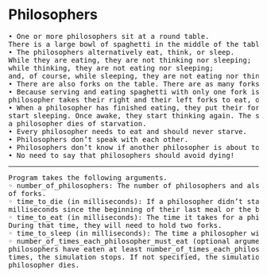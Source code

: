 # Philosophers
<pre>
• One or more philosophers sit at a round table.
There is a large bowl of spaghetti in the middle of the table.
• The philosophers alternatively eat, think, or sleep.
While they are eating, they are not thinking nor sleeping;
while thinking, they are not eating nor sleeping;
and, of course, while sleeping, they are not eating nor thinking.
• There are also forks on the table. There are as many forks as philosophers.
• Because serving and eating spaghetti with only one fork is very inconvenient, a
philosopher takes their right and their left forks to eat, one in each hand.
• When a philosopher has finished eating, they put their forks back on the table and
start sleeping. Once awake, they start thinking again. The simulation stops when
a philosopher dies of starvation.
• Every philosopher needs to eat and should never starve.
• Philosophers don’t speak with each other.
• Philosophers don’t know if another philosopher is about to die.
• No need to say that philosophers should avoid dying!
</pre>

<hr>
<pre>
Program takes the following arguments.
◦ number_of_philosophers: The number of philosophers and also the number
of forks.
◦ time_to_die (in milliseconds): If a philosopher didn’t start eating time_to_die
milliseconds since the beginning of their last meal or the beginning of the simulation, they die.
◦ time_to_eat (in milliseconds): The time it takes for a philosopher to eat.
During that time, they will need to hold two forks.
◦ time_to_sleep (in milliseconds): The time a philosopher will spend sleeping.
◦ number_of_times_each_philosopher_must_eat (optional argument): If all
philosophers have eaten at least number_of_times_each_philosopher_must_eat
times, the simulation stops. If not specified, the simulation stops when a
philosopher dies.
</pre>
